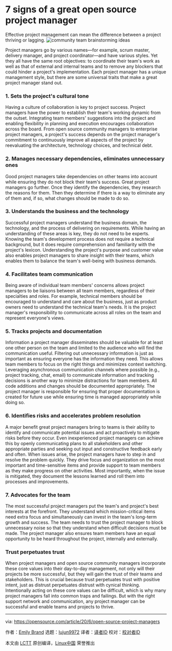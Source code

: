 [#]: collector: (lujun9972)
[#]: translator: ( )
[#]: reviewer: ( )
[#]: publisher: ( )
[#]: url: ( )
[#]: subject: (7 signs of a great open source project manager)
[#]: via: (https://opensource.com/article/20/6/open-source-project-managers)
[#]: author: (Emily Brand https://opensource.com/users/emily-brand)

7 signs of a great open source project manager
======
Effective project management can mean the difference between a project
thriving or lagging.
![community team brainstorming ideas][1]

Project managers go by various names—for example, scrum master, delivery manager, and project coordinator—and have various styles. Yet they all have the same root objectives: to coordinate their team's work as well as that of external and internal teams and to remove any blockers that could hinder a project's implementation. Each project manager has a unique management style, but there are some universal traits that make a great project manager stand out.

### 1\. Sets the project's cultural tone

Having a culture of collaboration is key to project success. Project managers have the power to establish their team's working dynamic from the outset. Integrating team members' suggestions into the project and enabling flexibility in planning and execution encourages collaboration across the board. From open source community managers to enterprise project managers, a project's success depends on the project manager's commitment to continuously improve all aspects of the project by reevaluating the architecture, technology choices, and technical debt.

### 2\. Manages necessary dependencies, eliminates unnecessary ones

Good project managers take dependencies on other teams into account while ensuring they do not block their team's success. Great project managers go further. Once they identify the dependencies, they research the reasons for them. Then they determine if there is a way to eliminate any of them and, if so, what changes should be made to do so.

### 3\. Understands the business and the technology

Successful project managers understand the business domain, the technology, and the process of delivering on requirements. While having an understanding of these areas is key, they do not need to be experts. Knowing the team's development process does not require a technical background, but it does require comprehension and familiarity with the project's lexicon. Understanding the project's purpose and customer value also enables project managers to share insight with their teams, which enables them to balance the team's well-being with business demands.

### 4\. Facilitates team communication

Being aware of individual team members' concerns allows project managers to be liaisons between all team members, regardless of their specialties and roles. For example, technical members should be encouraged to understand and care about the business, just as product owners need to understand the technical team's needs. It is the project manager's responsibility to communicate across all roles on the team and represent everyone's views.

### 5\. Tracks projects and documentation

Information a project manager disseminates should be valuable for at least one other person on the team and limited to the audience who will find the communication useful. Filtering out unnecessary information is just as important as ensuring everyone has the information they need. This allows team members to focus on the right things and minimizes context switching. Leveraging asynchronous communication channels where possible (e.g., project tracking, chat, email) to communicate information and tracking decisions is another way to minimize distractions for team members. All code additions and changes should be documented appropriately. The project manager is responsible for ensuring that proper documentation is created for future use while ensuring time is managed appropriately while doing so.

### 6\. Identifies risks and accelerates problem resolution

A major benefit great project managers bring to teams is their ability to identify and communicate potential issues and act proactively to mitigate risks before they occur. Even inexperienced project managers can achieve this by openly communicating plans to all stakeholders and other appropriate parties and seeking out input and constructive feedback early and often. When issues arise, the project managers have to step in and resolve the problem quickly. They drive focus and organization on the most important and time-sensitive items and provide support to team members as they make progress on other activities. Most importantly, when the issue is mitigated, they document the lessons learned and roll them into processes and improvements.

### 7\. Advocates for the team

The most successful project managers put the team's and project's best interests at the forefront. They understand which mission-critical items need extra focus and simultaneously can invest in the team's long-term growth and success. The team needs to trust the project manager to block unnecessary noise so that they understand when difficult decisions must be made. The project manager also ensures team members have an equal opportunity to be heard throughout the project, internally and externally.

### Trust perpetuates trust

When project managers and open source community managers incorporate these core values into their day-to-day management, not only will their projects be more successful, but they will gain the trust of their teams and stakeholders. This is crucial because trust perpetuates trust with positive intent, just as distrust perpetuates distrust with cynical thinking. Intentionally acting on these core values can be difficult, which is why many project managers fall into common traps and failings. But with the right support network and communication, any project manager can be successful and enable teams and projects to thrive.

--------------------------------------------------------------------------------

via: https://opensource.com/article/20/6/open-source-project-managers

作者：[Emily Brand][a]
选题：[lujun9972][b]
译者：[译者ID](https://github.com/译者ID)
校对：[校对者ID](https://github.com/校对者ID)

本文由 [LCTT](https://github.com/LCTT/TranslateProject) 原创编译，[Linux中国](https://linux.cn/) 荣誉推出

[a]: https://opensource.com/users/emily-brand
[b]: https://github.com/lujun9972
[1]: https://opensource.com/sites/default/files/styles/image-full-size/public/lead-images/meeting_discussion_brainstorm.png?itok=7_m4CC8S (community team brainstorming ideas)
